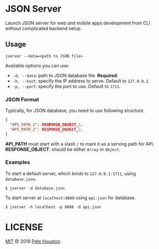 # JSON Server

Launch JSON server for web and mobile apps development from CLI without complicated backend setup.

## Usage

```
jserver --data=<path to JSON file>
```

Available options you can use:

* `-d, --data`: path to JSON database file. **Required**.
* `-h, --host`: specify the IP address to serve. Default to `127.0.0.1`.
* `-p, --port`: specify the port to use. Default to `1711`.

### JSON Format

Typically, for JSON database, you need to use following structure.

```json
{
  "API_PATH_1": RESPONSE_OBJECT_1,
  "API_PATH_2": RESPONSE_OBJECT_2,
}
```

**API_PATH** must start with a slash `/` to mark it as a serving path for API.
**RESPONSE_OBJECT**: should be either `Array` or `Object`.


### Examples

To start a default server, which binds to `127.0.0.1:1711`, using `database.json`.

```
$ jserver -d database.json
```

To start server at `localhost:8888` using `api.json` for database.

```
$ jserver -h localhost -p 8888 -d api.json
```

# LICENSE

[MIT](LICENSE.md) @ 2019 [Pete Houston](https://petehouston.com).